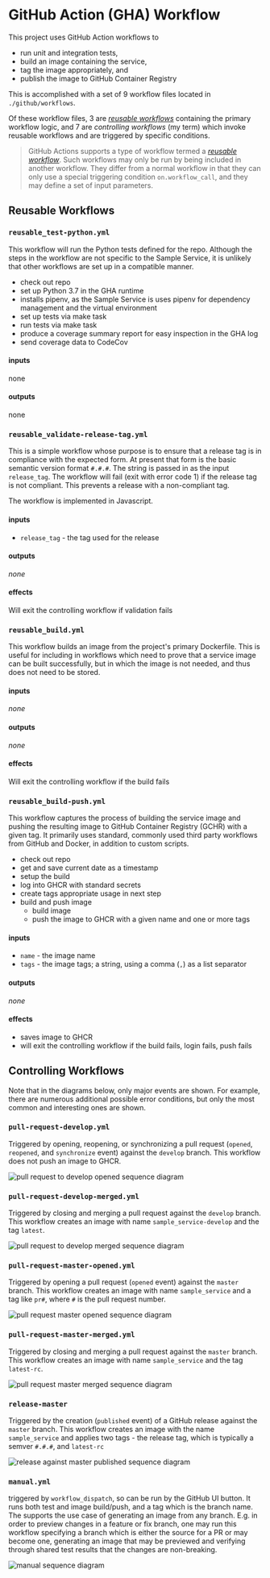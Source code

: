 # GitHub Action (GHA) Workflow

This project uses GitHub Action workflows to

- run unit and integration tests,
- build an image containing the service,
- tag the image appropriately, and
- publish the image to GitHub Container Registry

This is accomplished with a set of 9 workflow files located in `./github/workflows`.

Of these workflow files, 3 are [_reusable workflows_](https://docs.github.com/en/enterprise-cloud@latest/actions/using-workflows/reusing-workflows) containing the primary workflow logic, and 7 are _controlling workflows_ (my term) which invoke reusable workflows and are triggered by specific conditions.

> GitHub Actions supports a type of workflow termed a [_reusable workflow_](https://docs.github.com/en/enterprise-cloud@latest/actions/using-workflows/reusing-workflows). Such workflows may only be run by being included in another workflow. They differ from a normal workflow in that they can only use a special triggering condition `on.workflow_call`, and they may define a set of input parameters.

## Reusable Workflows

### `reusable_test-python.yml`

This workflow will run the Python tests defined for the repo. Although the steps in the workflow are not specific to the Sample Service, it is unlikely that other workflows are set up in a compatible manner. 

- check out repo
- set up Python 3.7 in the GHA runtime
- installs pipenv, as the Sample Service is uses pipenv for dependency management and the virtual environment
- set up tests via make task
- run tests via make task
- produce a coverage summary report for easy inspection in the GHA log
- send coverage data to CodeCov

#### inputs

none

#### outputs

none

### `reusable_validate-release-tag.yml` 

This is a simple workflow whose purpose is to ensure that a release tag is in compliance with the expected form. At present that form is the basic semantic version format `#.#.#`. The string is passed in as the input `release_tag`. The workflow will fail (exit with error code 1) if the release tag is not compliant. This prevents a release with a non-compliant tag.

The workflow is implemented in Javascript.

#### inputs

- `release_tag` - the tag used for the release

#### outputs

_none_

#### effects

Will exit the controlling workflow if validation fails

### `reusable_build.yml`

This workflow builds an image from the project's primary Dockerfile. This is useful for including in workflows which need to prove that a service image can be built successfully, but in which the image is not needed, and thus does not need to be stored.

#### inputs

_none_

#### outputs

_none_ 

#### effects

Will exit the controlling workflow if the build fails

### `reusable_build-push.yml`

This workflow captures the process of building the service image and pushing the resulting image to GitHub Container Registry (GCHR) with a given tag. It primarily uses standard, commonly used third party workflows from GitHub and Docker, in addition to custom scripts.

- check out repo
- get and save current date as a timestamp
- setup the build
- log into GHCR with standard secrets
- create tags appropriate usage in next step
- build and push image
  - build image
  - push the image to GHCR with a given name and one or more tags

#### inputs

- `name` - the image name
- `tags` - the image tags; a string, using a comma (`,`) as a list separator

#### outputs

_none_

#### effects

- saves image to GHCR
- will exit the controlling workflow if the build fails, login fails, push fails

## Controlling Workflows

Note that in the diagrams below, only major events are shown. For example, there are numerous additional possible error conditions, but only the most common and interesting ones are shown.

### `pull-request-develop.yml`  
  
Triggered by opening, reopening, or synchronizing a pull request (`opened`, `reopened`, and `synchronize` event) against the `develop` branch. This workflow does not push an image to GHCR.

![pull request to develop opened sequence diagram](./images/pull-request-develop-opened-sequence.png)

### `pull-request-develop-merged.yml`  

Triggered by closing and merging a pull request against the `develop` branch. This workflow  creates an image with name `sample_service-develop` and the tag `latest`.

![pull request to develop merged sequence diagram](./images/pull-request-develop-merged-sequence.png)

### `pull-request-master-opened.yml`  
   
Triggered by opening a pull request (`opened` event)  against the `master` branch. This workflow  creates an image with name `sample_service` and a tag like `pr#`, where `#` is the pull request number.

![pull request master opened sequence diagram](./images/pull-request-master-opened-sequence.png)


### `pull-request-master-merged.yml`  
   
Triggered by closing and merging a pull request against the `master` branch. This workflow  creates an image with name `sample_service` and the tag `latest-rc`.

![pull request master merged sequence diagram](./images/pull-request-master-merged-sequence.png)


### `release-master`  
   
Triggered by the creation (`published` event) of a GitHub release against the `master` branch. This workflow creates an image with the name `sample_service` and applies two tags - the release tag, which is typically a semver `#.#.#`, and `latest-rc`

![release against master published sequence diagram](./images/release-master-sequence.png)


### `manual.yml`  
   
triggered by `workflow_dispatch`, so can be run by the GitHub UI button. It runs both test and image build/push, and a tag which is the branch name. The supports the use case of generating an image from any branch. E.g. in order to preview changes in a feature or fix branch, one may run this workflow specifying a branch which is either the source for a PR or may become one, generating an image that may be previewed and verifying through shared test results that the changes are non-breaking.

![manual sequence diagram](./images/manual-sequence.png)
